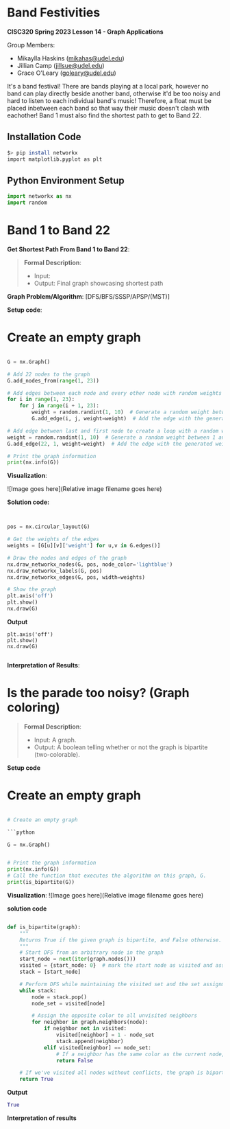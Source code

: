 # Band Festivities

**CISC320 Spring 2023 Lesson 14 - Graph Applications**

Group Members:
* Mikaylla Haskins (mikahas@udel.edu)
* Jillian Camp (jillsue@udel.edu)
* Grace O'Leary (goleary@udel.edu)

It's a band festival! There are bands playing at a local park, however no band can play directly beside another band, otherwise it'd be too noisy and hard to listen to each individual band's music! Therefore, a float must be placed inbetween each band so that way their music doesn't clash with eachother! Band 1 must also find the shortest path to get to Band 22.

## Installation Code

```sh
$> pip install networkx
import matplotlib.pyplot as plt
```

## Python Environment Setup

```python
import networkx as nx
import random
```

# Band 1 to Band 22

**Get Shortest Path From Band 1 to Band 22**: 

> **Formal Description**:
>  * Input: 
>  * Output: Final graph showcasing shortest path

**Graph Problem/Algorithm**: [DFS/BFS/SSSP/APSP/(MST)]


**Setup code**:

# Create an empty graph

```python

G = nx.Graph()

# Add 22 nodes to the graph
G.add_nodes_from(range(1, 23))

# Add edges between each node and every other node with random weights
for i in range(1, 23):
    for j in range(i + 1, 23):
        weight = random.randint(1, 10)  # Generate a random weight between 1 and 10
        G.add_edge(i, j, weight=weight)  # Add the edge with the generated weight

# Add edge between last and first node to create a loop with a random weight
weight = random.randint(1, 10)  # Generate a random weight between 1 and 10
G.add_edge(22, 1, weight=weight)  # Add the edge with the generated weight

# Print the graph information
print(nx.info(G))
```

**Visualization**:

![Image goes here](Relative image filename goes here)

**Solution code:**

```python


pos = nx.circular_layout(G)

# Get the weights of the edges
weights = [G[u][v]['weight'] for u,v in G.edges()]

# Draw the nodes and edges of the graph
nx.draw_networkx_nodes(G, pos, node_color='lightblue')
nx.draw_networkx_labels(G, pos)
nx.draw_networkx_edges(G, pos, width=weights)

# Show the graph
plt.axis('off')
plt.show()
nx.draw(G)


```

**Output**

```
plt.axis('off')
plt.show()
nx.draw(G)


```

**Interpretation of Results**:



# Is the parade too noisy? (Graph coloring)

> **Formal Description**:
>  * Input: A graph.
>  * Output: A boolean telling whether or not the graph is bipartite (two-colorable).

**Setup code**

# Create an empty graph

```python

# Create an empty graph

```python

G = nx.Graph()


# Print the graph information
print(nx.info(G))
# Call the function that executes the algorithm on this graph, G. 
print(is_bipartite(G))
```

**Visualization**:
![Image goes here](Relative image filename goes here)

**solution code** 
```python

def is_bipartite(graph):
    """
    Returns True if the given graph is bipartite, and False otherwise.
    """
    # Start DFS from an arbitrary node in the graph
    start_node = next(iter(graph.nodes()))
    visited = {start_node: 0}  # mark the start node as visited and assign it to set 0
    stack = [start_node]

    # Perform DFS while maintaining the visited set and the set assignments
    while stack:
        node = stack.pop()
        node_set = visited[node]

        # Assign the opposite color to all unvisited neighbors
        for neighbor in graph.neighbors(node):
            if neighbor not in visited:
                visited[neighbor] = 1 - node_set
                stack.append(neighbor)
            elif visited[neighbor] == node_set:
                # If a neighbor has the same color as the current node, the graph is not bipartite
                return False

    # If we've visited all nodes without conflicts, the graph is bipartite
    return True
```
**Output**

```python 
True 
```

**Interpretation of results**
